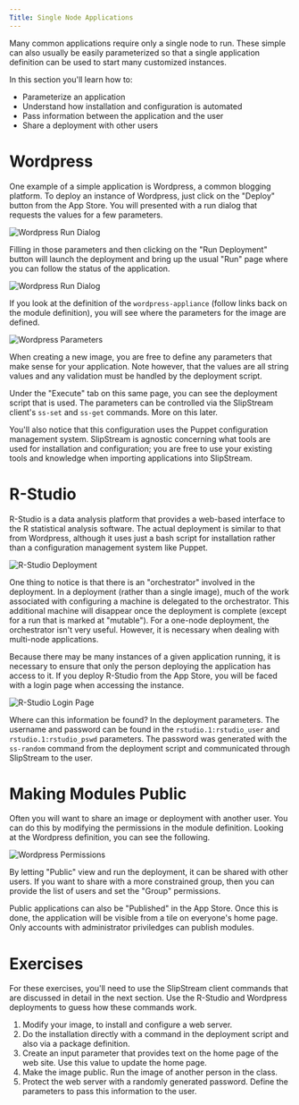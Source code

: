 ```yaml
---
Title: Single Node Applications
---
```


Many common applications require only a single node to run.  These
simple can also usually be easily parameterized so that a single
application definition can be used to start many customized
instances. 

In this section you'll learn how to:

  - Parameterize an application
  - Understand how installation and configuration is automated
  - Pass information between the application and the user
  - Share a deployment with other users

# Wordpress

One example of a simple application is Wordpress, a common blogging
platform.  To deploy an instance of Wordpress, just click on the
"Deploy" button from the App Store.  You will presented with a run
dialog that requests the values for a few parameters.

![Wordpress Run Dialog](images/screenshot-wordpress-run-dialog.png)

Filling in those parameters and then clicking on the "Run Deployment"
button will launch the deployment and bring up the usual "Run" page
where you can follow the status of the application. 

![Wordpress Run Dialog](images/screenshot-wordpress-run.png)

If you look at the definition of the `wordpress-appliance` (follow
links back on the module definition), you will see where the
parameters for the image are defined. 

![Wordpress Parameters](images/screenshot-wordpress-parameters.png)

When creating a new image, you are free to define any parameters that
make sense for your application.  Note however, that the values are
all string values and any validation must be handled by the deployment
script. 

Under the "Execute" tab on this same page, you can see the deployment
script that is used.  The parameters can be controlled via the
SlipStream client's `ss-set` and `ss-get` commands.  More on this
later. 

You'll also notice that this configuration uses the Puppet
configuration management system.  SlipStream is agnostic concerning
what tools are used for installation and configuration; you are free
to use your existing tools and knowledge when importing applications
into SlipStream.

# R-Studio

R-Studio is a data analysis platform that provides a web-based
interface to the R statistical analysis software.  The actual
deployment is similar to that from Wordpress, although it uses just a
bash script for installation rather than a configuration management
system like Puppet. 

![R-Studio Deployment](images/screenshot-rstudio-run.png)

One thing to notice is that there is an "orchestrator" involved in the
deployment.  In a deployment (rather than a single image), much of the
work associated with configuring a machine is delegated to the
orchestrator.  This additional machine will disappear once the
deployment is complete (except for a run that is marked at "mutable").
For a one-node deployment, the orchestrator isn't very useful.
However, it is necessary when dealing with multi-node applications.

Because there may be many instances of a given application running, it
is necessary to ensure that only the person deploying the application
has access to it.  If you deploy R-Studio from the App Store, you will
be faced with a login page when accessing the instance.

![R-Studio Login Page](images/screenshot-rstudio-login.png)

Where can this information be found?  In the deployment parameters.
The username and password can be found in the `rstudio.1:rstudio_user`
and `rstudio.1:rstudio_pswd` parameters.  The password was generated
with the `ss-random` command from the deployment script and
communicated through SlipStream to the user.

# Making Modules Public

Often you will want to share an image or deployment with another
user.  You can do this by modifying the permissions in the module
definition.  Looking at the Wordpress definition, you can see the
following.

![Wordpress Permissions](images/screenshot-wordpress-acl.png)

By letting "Public" view and run the deployment, it can be shared with
other users.  If you want to share with a more constrained group, then
you can provide the list of users and set the "Group" permissions. 

Public applications can also be "Published" in the App Store.  Once
this is done, the application will be visible from a tile on
everyone's home page.  Only accounts with administrator priviledges
can publish modules. 

# Exercises

For these exercises, you'll need to use the SlipStream client commands
that are discussed in detail in the next section.  Use the R-Studio
and Wordpress deployments to guess how these commands work. 

  1. Modify your image, to install and configure a web server.
  2. Do the installation directly with a command in the deployment
     script and also via a package definition. 
  3. Create an input parameter that provides text on the home page of
     the web site.  Use this value to update the home page.
  4. Make the image public.  Run the image of another person in the
     class. 
  5. Protect the web server with a randomly generated password.
     Define the parameters to pass this information to the user. 
